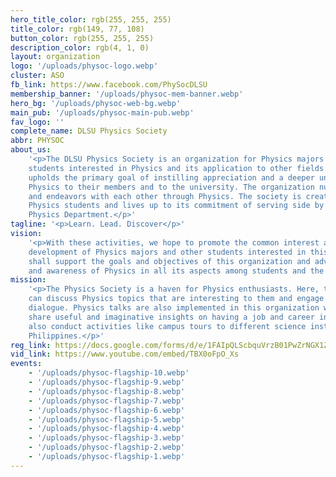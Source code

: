 ```yaml
---
hero_title_color: rgb(255, 255, 255)
title_color: rgb(149, 77, 108)
button_color: rgb(255, 255, 255)
description_color: rgb(4, 1, 0)
layout: organization
logo: '/uploads/physoc-logo.webp'
cluster: ASO
fb_link: https://www.facebook.com/PhySocDLSU
membership_banner: '/uploads/physoc-mem-banner.webp'
hero_bg: '/uploads/physoc-web-bg.webp'
main_pub: '/uploads/physoc-main-pub.webp'
fav_logo: ''
complete_name: DLSU Physics Society
abbr: PHYSOC
about_us:
    '<p>The DLSU Physics Society is an organization for Physics majors and other
    students interested in Physics and its application to other fields. The society
    upholds the primary goal of instilling appreciation and a deeper understanding of
    Physics to their members and to the university. The organization nurtures relations
    and endeavors with each other through Physics. The society is created to assist
    Physics students and lives up to its commitment of serving side by side with the
    Physics Department.</p>'
tagline: '<p>Learn. Lead. Discover</p>'
vision:
    '<p>With these activities, we hope to promote the common interest and individual
    development of Physics majors and other students interested in this field, and we
    shall support the goals and objectives of this organization and advance the study
    and awareness of Physics in all its aspects among students and the general public.</p>'
mission:
    '<p>The Physics Society is a haven for Physics enthusiasts. Here, the members
    can discuss Physics topics that are interesting to them and engage in a fruitful
    dialogue. Physics talks are also implemented in this organization where professors
    share useful and imaginative insights on having a job and career in Physics. We
    also conduct activities like campus tours to different science institutions in the
    Philippines.</p>'
reg_link: https://docs.google.com/forms/d/e/1FAIpQLScbquVrzB01PwZrNGX1ZDtxeAQ2I3IYGILIlPaoVB_wvOoMIg/viewform
vid_link: https://www.youtube.com/embed/TBX0oFpO_Xs
events:
    - '/uploads/physoc-flagship-10.webp'
    - '/uploads/physoc-flagship-9.webp'
    - '/uploads/physoc-flagship-8.webp'
    - '/uploads/physoc-flagship-7.webp'
    - '/uploads/physoc-flagship-6.webp'
    - '/uploads/physoc-flagship-5.webp'
    - '/uploads/physoc-flagship-4.webp'
    - '/uploads/physoc-flagship-3.webp'
    - '/uploads/physoc-flagship-2.webp'
    - '/uploads/physoc-flagship-1.webp'
---
```

